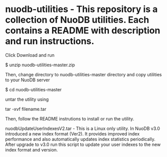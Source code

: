 # nuodb-utilities - This repository is a collection of NuoDB utilities. Each contains a README with description and run instructions.

Click Download and run

$ unzip nuodb-utilities-master.zip

Then, change directory to nuodb-utilities-master directory and copy utilities to your NuoDB server

$ cd nuodb-utilities-master

untar the utility using

tar -xvf filename.tar

Then, follow the README instrutions to install or run the utility.

nuodbUpdateUserIndexesV2.tar -
This is a Linux only utility. In NuoDB v3.0 introduced a new index format (Ver2). It provides improved index performance and also automatically updates index statistics periodically. After upgrade to v3.0 run this script to update your user indexes to the new index format and version.

